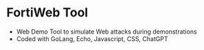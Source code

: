 # FortiWeb Tool
- Web Demo Tool to simulate Web attacks during demonstrations
- Coded with GoLang, Echo, Javascript, CSS, ChatGPT